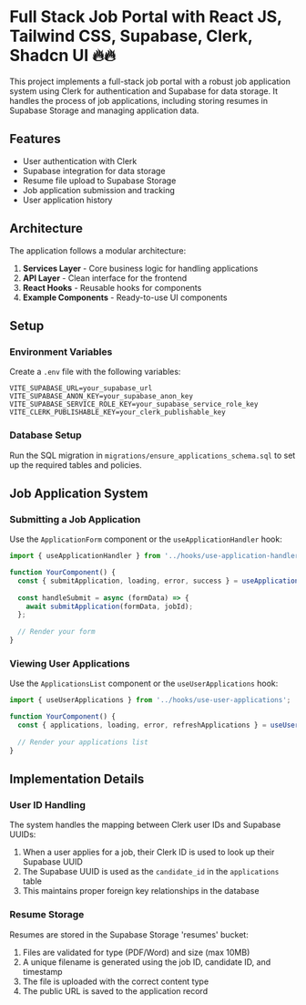 # Full Stack Job Portal with React JS, Tailwind CSS, Supabase, Clerk, Shadcn UI  🔥🔥

This project implements a full-stack job portal with a robust job application system using Clerk for authentication and Supabase for data storage. It handles the process of job applications, including storing resumes in Supabase Storage and managing application data.

## Features

- User authentication with Clerk
- Supabase integration for data storage
- Resume file upload to Supabase Storage
- Job application submission and tracking
- User application history

## Architecture

The application follows a modular architecture:

1. **Services Layer** - Core business logic for handling applications
2. **API Layer** - Clean interface for the frontend
3. **React Hooks** - Reusable hooks for components
4. **Example Components** - Ready-to-use UI components

## Setup

### Environment Variables

Create a `.env` file with the following variables:

```
VITE_SUPABASE_URL=your_supabase_url
VITE_SUPABASE_ANON_KEY=your_supabase_anon_key
VITE_SUPABASE_SERVICE_ROLE_KEY=your_supabase_service_role_key
VITE_CLERK_PUBLISHABLE_KEY=your_clerk_publishable_key
```

### Database Setup

Run the SQL migration in `migrations/ensure_applications_schema.sql` to set up the required tables and policies.

## Job Application System

### Submitting a Job Application

Use the `ApplicationForm` component or the `useApplicationHandler` hook:

```jsx
import { useApplicationHandler } from '../hooks/use-application-handler';

function YourComponent() {
  const { submitApplication, loading, error, success } = useApplicationHandler();
  
  const handleSubmit = async (formData) => {
    await submitApplication(formData, jobId);
  };
  
  // Render your form
}
```

### Viewing User Applications

Use the `ApplicationsList` component or the `useUserApplications` hook:

```jsx
import { useUserApplications } from '../hooks/use-user-applications';

function YourComponent() {
  const { applications, loading, error, refreshApplications } = useUserApplications();
  
  // Render your applications list
}
```

## Implementation Details

### User ID Handling

The system handles the mapping between Clerk user IDs and Supabase UUIDs:

1. When a user applies for a job, their Clerk ID is used to look up their Supabase UUID
2. The Supabase UUID is used as the `candidate_id` in the `applications` table
3. This maintains proper foreign key relationships in the database

### Resume Storage

Resumes are stored in the Supabase Storage 'resumes' bucket:

1. Files are validated for type (PDF/Word) and size (max 10MB)
2. A unique filename is generated using the job ID, candidate ID, and timestamp
3. The file is uploaded with the correct content type
4. The public URL is saved to the application record
